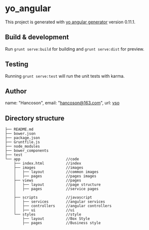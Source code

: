 # yo_angular

This project is generated with [yo angular generator](https://github.com/yeoman/generator-angular)
version 0.11.1.

## Build & development

Run `grunt serve:build` for building and `grunt serve:dist` for preview.

## Testing

Running `grunt serve:test` will run the unit tests with karma.


## Author

name: "Hancoson",
email: "hancoson@163.com",
url: [vso](https://vso.pw)


## Directory structure

```
├── README.md               
├── bower.json            
├── package.json        
├── Gruntfile.js      
├── node_modules
├── bower_components
├── test	
└── app                     //code
    ├── index.html          //index
    ├── images              //images
    │   ├── layout          //common images
    │   ├── pages           //pages images
    ├── views               //pages
    │   ├── layout          //page structure
    │   ├── pages           //service pages
    │
    ├── scripts             //javascript
    │   ├── services        //angular services
    │   ├── controllers     //angular controllers
    │   ├── ui              //ui
    └── styles              //style
        ├── layout          //Box Style
        ├── pages           //Business style
```